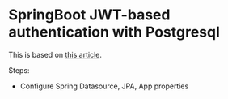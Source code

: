 # SpringBoot JWT-based authentication with Postgresql

This is based on [this article](https://bezkoder.com/spring-boot-security-postgresql-jwt-authentication/).

Steps:


- Configure Spring Datasource, JPA, App properties